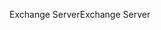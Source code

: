<span data-ttu-id="60ee2-101">Exchange Server</span><span class="sxs-lookup"><span data-stu-id="60ee2-101">Exchange Server</span></span>